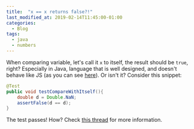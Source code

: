 ```yaml
---
title:  "x == x returns false?!"
last_modified_at: 2019-02-14T11:45:00-01:00
categories:
  - Blog
tags:
  - java
  - numbers
---
```


When comparing variable, let's call it `x` to itself, the result should be `true`, right? Especially in Java, language that is well designed, and doesn't behave like JS (as you can see [here](https://www.destroyallsoftware.com/talks/wat)). Or isn't it?
Consider this snippet:

```java
@Test
public void testCompareWithItself(){
    double d = Double.NaN;
    assertFalse(d == d);
}
```

The test passes! How? Check [this thread](https://stackoverflow.com/questions/8819738/why-does-double-nan-double-nan-return-false) for more information.
